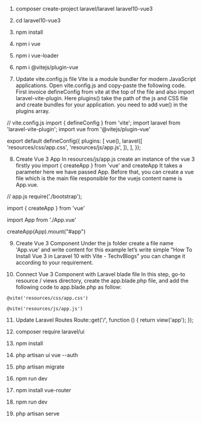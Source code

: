 1. composer create-project laravel/laravel laravel10-vue3
2. cd laravel10-vue3
3. npm install
4. npm i vue
5. npm i vue-loader
6. npm i @vitejs/plugin-vue

7. Update vite.config.js file
Vite is a module bundler for modern JavaScript applications. 
Open vite.config.js and copy-paste the following code. 
First invoice defineConfig from vite at the top of the file 
and also import laravel-vite-plugin. 
Here plugins() take the path of the js and CSS file and create bundles for your application. 
you need to add vue() in the plugins array.

// vite.config.js
import { defineConfig } from 'vite';
import laravel from 'laravel-vite-plugin';
import vue from '@vitejs/plugin-vue'


export default defineConfig({
plugins: [
vue(),
laravel([
'resources/css/app.css',
'resources/js/app.js',
]),
],
});


8. Create Vue 3 App
In resources/js/app.js create an instance of the vue 3 
firstly you import { createApp } from 'vue' and createApp 
It takes a parameter here we have passed App. 
Before that, you can create a vue file which is the main file responsible for the vuejs content 
name is App.vue.

// app.js
require('./bootstrap');

import { createApp } from 'vue'

import App from './App.vue'

createApp(App).mount("#app")


9. Create Vue 3 Component
Under the js folder create a file name 'App.vue' 
and write content for this example let’s write simple 
"How To Install Vue 3 in Laravel 10 with Vite - TechvBlogs" 
you can change it according to your requirement.

<template>
    How To Install Vue 3 in Laravel 10 with Vite - TechvBlogs
</template>

10. Connect Vue 3 Component with Laravel blade file
In this step, go-to resource / views  directory, create the  app.blade.php  file, 
and add the following code to app.blade.php  as follow:

<!DOCTYPE html>
<html>
<head>
	<meta charset="utf-8">
	<meta name="viewport" content="width=device-width, initial-scale=1">
	<title>How To Install Vue 3 in Laravel 10 with Vite</title>

	@vite('resources/css/app.css')
</head>
<body>
	<div id="app">
        <template></template>
    </div>

	@vite('resources/js/app.js')
</body>
</html>

11. Update Laravel Routes
    Route::get('/', function () {
    return view('app');
    });


12. composer require laravel/ui
13. npm install
14. php artisan ui vue --auth
15. php artisan migrate
16. npm run dev 
17. npm install vue-router
19. npm run dev
20. php artisan serve
